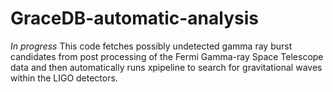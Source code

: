 # GraceDB-automatic-analysis
*In progress* This code fetches possibly undetected gamma ray burst candidates from post processing of the Fermi Gamma-ray Space Telescope data and then automatically runs xpipeline to search for gravitational waves within the LIGO detectors.
